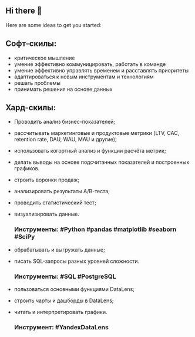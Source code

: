 ## Hi there 👋

Here are some ideas to get you started:
## Софт-скилы:
- критическое мышление
- умение эффективно коммуницировать, работать в команде
- умение эффективно управлять временем и расставлять приоритеты
- адаптироваться к новым инструментам и технологиям
- решать проблемы
- принимать решения на основе данных

## Хард-скилы:
- Проводить анализ бизнес-показателей;
- рассчитывать маркетинговые и продуктовые метрики (LTV, CAC, retention rate, DAU, WAU, MAU и другие);
- использовать когортный анализ и функции расчёта метрик;
- делать выводы на основе подсчитанных показателей и построенных графиков.
- строить воронки продаж;
- анализировать результаты A/B-теста;
- проводить статистический тест;
- визуализировать данные.
    ### Инструменты: #Python #pandas #matplotlib #seaborn #SciPy

- обрабатывать и выгружать данные;
- писать SQL-запросы разных уровней сложности.
    ### Инструменты: #SQL #PostgreSQL

- пользоваться основными функциями DataLens;
- строить чарты и дашборды в DataLens;
- читать и интерпретировать графики.
    ### Инструмент: #YandexDataLens
